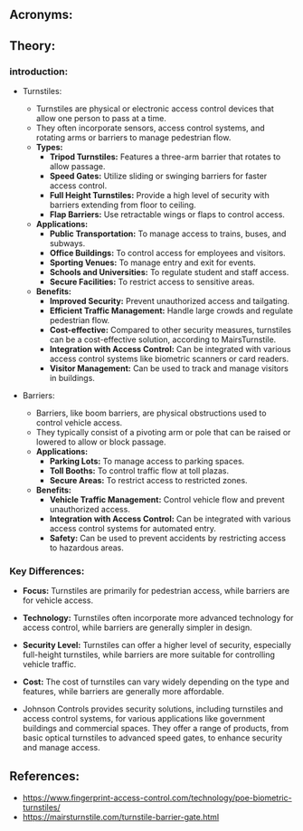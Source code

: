 ## Acronyms:

## Theory:
### introduction:
- Turnstiles:
	- Turnstiles are physical or electronic access control devices that allow one person to pass at a time. 
	- They often incorporate sensors, access control systems, and rotating arms or barriers to manage pedestrian flow. 
	- **Types:**
	    - **Tripod Turnstiles:** Features a three-arm barrier that rotates to allow passage. 
	    - **Speed Gates:** Utilize sliding or swinging barriers for faster access control. 
	    - **Full Height Turnstiles:** Provide a high level of security with barriers extending from floor to ceiling. 
	    - **Flap Barriers:** Use retractable wings or flaps to control access. 
	- **Applications:**
	    - **Public Transportation:** To manage access to trains, buses, and subways. 
	    - **Office Buildings:** To control access for employees and visitors. 
	    - **Sporting Venues:** To manage entry and exit for events. 
	    - **Schools and Universities:** To regulate student and staff access. 
	    - **Secure Facilities:** To restrict access to sensitive areas. 
	- **Benefits:**
	    - **Improved Security:** Prevent unauthorized access and tailgating. 
	    - **Efficient Traffic Management:** Handle large crowds and regulate pedestrian flow. 
	    - **Cost-effective:** Compared to other security measures, turnstiles can be a cost-effective solution, according to MairsTurnstile. 
	    - **Integration with Access Control:** Can be integrated with various access control systems like biometric scanners or card readers. 
	    - **Visitor Management:** Can be used to track and manage visitors in buildings. 

- Barriers:
	- Barriers, like boom barriers, are physical obstructions used to control vehicle access.
	- They typically consist of a pivoting arm or pole that can be raised or lowered to allow or block passage.
	- **Applications:**
	    - **Parking Lots:** To manage access to parking spaces.
	    - **Toll Booths:** To control traffic flow at toll plazas.
	    - **Secure Areas:** To restrict access to restricted zones.
	- **Benefits:**
	    - **Vehicle Traffic Management:** Control vehicle flow and prevent unauthorized access.
	    - **Integration with Access Control:** Can be integrated with various access control systems for automated entry.
	    - **Safety:** Can be used to prevent accidents by restricting access to hazardous areas. 
    
### Key Differences:
- **Focus:**
	Turnstiles are primarily for pedestrian access, while barriers are for vehicle access. 
- **Technology:**
	Turnstiles often incorporate more advanced technology for access control, while barriers are generally simpler in design. 
- **Security Level:**
	Turnstiles can offer a higher level of security, especially full-height turnstiles, while barriers are more suitable for controlling vehicle traffic. 
- **Cost:**
	The cost of turnstiles can vary widely depending on the type and features, while barriers are generally more affordable.

- Johnson Controls provides security solutions, including turnstiles and access control systems, for various applications like government buildings and commercial spaces. They offer a range of products, from basic optical turnstiles to advanced speed gates, to enhance security and manage access.

## References:
- https://www.fingerprint-access-control.com/technology/poe-biometric-turnstiles/
- https://mairsturnstile.com/turnstile-barrier-gate.html
